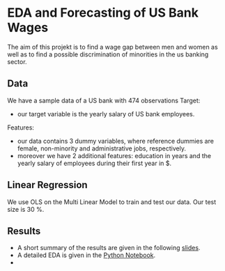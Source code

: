 # EDA and Forecasting of US Bank Wages
The aim of this projekt is to find a wage gap between men and women as well as to find a possible discrimination of minorities in the us banking sector.

## Data
We have a sample data of a US bank with 474 observations 
Target:
* our target variable is the yearly salary of US bank employees.

Features:
* our data contains 3 dummy variables, where reference dummies are female, non-minority and administrative jobs, respectively.
* moreover we have 2 additional features: education in years and the yearly salary of employees during their first year in $.

## Linear Regression
We use OLS on the Multi Linear Model to train and test our data. Our test size is 30 %. 

## Results
* A short summary of the results are given in the following [slides](Projekt_us_bank.pdf).
* A detailed EDA is given in the [Python Notebook](bankwages_pr.ipynb).
* 

